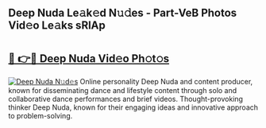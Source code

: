 ## Deep Nuda Le𝚊k𝚎d N𝚞𝚍es - Part-VeB Photos Vid𝚎o Le𝚊ks sRlAp

# <h2><a href="http://fbb9i75.evod.top/?m=Deep+Nuda">🔗 👉🔴 Deep Nuda Vid𝚎o Ph𝚘t𝚘s</a></h2>

[![Deep Nuda N𝚞d𝚎s](https://i.imgur.com/8V9OHl7.gif)](http://fbb9i75.evod.top/?m=Deep+Nuda)
Online personality Deep Nuda and content producer, known for disseminating dance and lifestyle content through solo and collaborative dance performances and brief videos. Thought-provoking thinker Deep Nuda, known for their engaging ideas and innovative approach to problem-solving. 
